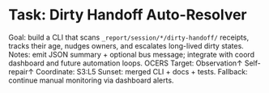 # Task: Dirty Handoff Auto-Resolver
Goal: build a CLI that scans `_report/session/*/dirty-handoff/` receipts, tracks their age, nudges owners, and escalates long-lived dirty states.
Notes: emit JSON summary + optional bus message; integrate with coord dashboard and future automation loops.
OCERS Target: Observation↑ Self-repair↑
Coordinate: S3:L5
Sunset: merged CLI + docs + tests.
Fallback: continue manual monitoring via dashboard alerts.
